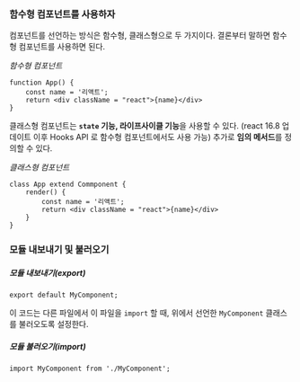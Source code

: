 ### 함수형 컴포넌트를 사용하자

컴포넌트를 선언하는 방식은 함수형, 클래스형으로 두 가지이다.
결론부터 말하면 함수형 컴포넌트를 사용하면 된다.

*함수형 컴포넌트*
```
function App() {
	const name = '리액트';
	return <div className = "react">{name}</div>
}
```

클래스형 컴포넌트는 **`state` 기능, 라이프사이클 기능**을 사용할 수 있다. (react 16.8 업데이트 이후 Hooks API 로 함수형 컴포넌트에서도 사용 가능)
추가로 **임의 메서드**를 정의할 수 있다. 


*클래스형 컴포넌트*
```
class App extend Commponent {
	render() {
		const name = '리액트';
		return <div className = "react">{name}</div>
	}
}
```


### 모듈 내보내기 및 불러오기

##### 모듈 내보내기(export)

```
export default MyComponent;
```

이 코드는 다른 파일에서 이 파일을 `import` 할 때, 위에서 선언한 `MyComponent`  클래스를 불러오도록 설정한다.

##### 모듈 불러오기(import)

```
import MyComponent from './MyComponent';
```

